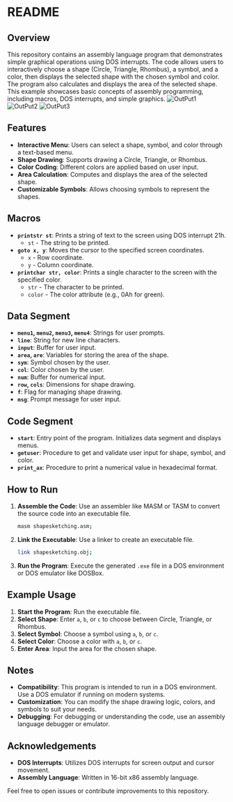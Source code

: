 # README

## Overview

This repository contains an assembly language program that demonstrates simple graphical operations using DOS interrupts. The code allows users to interactively choose a shape (Circle, Triangle, Rhombus), a symbol, and a color, then displays the selected shape with the chosen symbol and color. The program also calculates and displays the area of the selected shape. This example showcases basic concepts of assembly programming, including macros, DOS interrupts, and simple graphics.
![OutPut1](https://github.com/user-attachments/assets/733682b7-b177-426c-939d-4b27119420ac)
![OutPut2](https://github.com/user-attachments/assets/a0fe2567-98f0-4a12-a64a-fb0ca1921023)
![OutPut3](https://github.com/user-attachments/assets/a438e9bf-bf44-4c8c-8dd7-48175fbc7f69)



## Features

- **Interactive Menu**: Users can select a shape, symbol, and color through a text-based menu.
- **Shape Drawing**: Supports drawing a Circle, Triangle, or Rhombus.
- **Color Coding**: Different colors are applied based on user input.
- **Area Calculation**: Computes and displays the area of the selected shape.
- **Customizable Symbols**: Allows choosing symbols to represent the shapes.

## Macros

- **`printstr st`**: Prints a string of text to the screen using DOS interrupt 21h.
  - `st` - The string to be printed.
- **`goto x, y`**: Moves the cursor to the specified screen coordinates.
  - `x` - Row coordinate.
  - `y` - Column coordinate.
- **`printchar str, color`**: Prints a single character to the screen with the specified color.
  - `str` - The character to be printed.
  - `color` - The color attribute (e.g., 0Ah for green).

## Data Segment

- **`menu1`, `menu2`, `menu3`, `menu4`**: Strings for user prompts.
- **`line`**: String for new line characters.
- **`input`**: Buffer for user input.
- **`area`, `are`**: Variables for storing the area of the shape.
- **`sym`**: Symbol chosen by the user.
- **`col`**: Color chosen by the user.
- **`num`**: Buffer for numerical input.
- **`row`, `cols`**: Dimensions for shape drawing.
- **`f`**: Flag for managing shape drawing.
- **`msg`**: Prompt message for user input.

## Code Segment

- **`start`**: Entry point of the program. Initializes data segment and displays menus.
- **`getuser`**: Procedure to get and validate user input for shape, symbol, and color.
- **`print_ax`**: Procedure to print a numerical value in hexadecimal format.

## How to Run

1. **Assemble the Code**: Use an assembler like MASM or TASM to convert the source code into an executable file.
   ```bash
   masm shapesketching.asm;
   ```
2. **Link the Executable**: Use a linker to create an executable file.
   ```bash
   link shapesketching.obj;
   ```
3. **Run the Program**: Execute the generated `.exe` file in a DOS environment or DOS emulator like DOSBox.

## Example Usage

1. **Start the Program**: Run the executable file.
2. **Select Shape**: Enter `a`, `b`, or `c` to choose between Circle, Triangle, or Rhombus.
3. **Select Symbol**: Choose a symbol using `a`, `b`, or `c`.
4. **Select Color**: Choose a color with `a`, `b`, or `c`.
5. **Enter Area**: Input the area for the chosen shape.

## Notes

- **Compatibility**: This program is intended to run in a DOS environment. Use a DOS emulator if running on modern systems.
- **Customization**: You can modify the shape drawing logic, colors, and symbols to suit your needs.
- **Debugging**: For debugging or understanding the code, use an assembly language debugger or emulator.


## Acknowledgements

- **DOS Interrupts**: Utilizes DOS interrupts for screen output and cursor movement.
- **Assembly Language**: Written in 16-bit x86 assembly language.

Feel free to open issues or contribute improvements to this repository.
